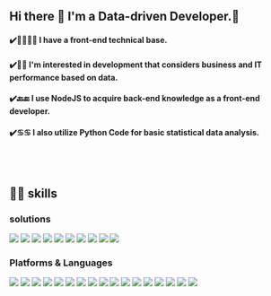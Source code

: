 ## Hi there 👋 I'm a Data-driven Developer.🤖
#### ✔️👨‍💻👨‍💻 I have a front-end technical base.
#### ✔️🤔🤔 I'm interested in development that considers business and IT performance based on data.
#### ✔️🔙🔚 I use NodeJS to acquire back-end knowledge as a front-end developer.
#### ✔️♋️♋️ I also utilize Python Code for basic statistical data analysis.

<br/><br/>
    
## 💪🏽 skills

### solutions
<img src="https://img.shields.io/badge/Google Analytics-E37400?style=flat-square&logo=Google Analytics&logoColor=white"/>  <img src="https://img.shields.io/badge/Google Optimize-B366F6?style=flat-square&logo=Google Optimize&logoColor=white"/>  <img src="https://img.shields.io/badge/Google Tag Manager-246FDB?style=flat-square&logo=Google Tag Manager&logoColor=white"/>  <img src="https://img.shields.io/badge/Google Search Console-458CF5?style=flat-square&logo=Google Search Console&logoColor=white"/>  <img src="https://img.shields.io/badge/Hotjar-FD3A5C?style=flat-square&logo=Hotjar&logoColor=white"/>  <img src="https://img.shields.io/badge/Adobe Target-006272?style=flat-square"/>  <img src="https://img.shields.io/badge/Mix Panel-7A1FA2?style=flat-square"/>  <img src="https://img.shields.io/badge/Insider-1A1B1F?style=flat-square"/>  <img src="https://img.shields.io/badge/Adobe Analytics-220052?style=flat-square"/>  <img src="https://img.shields.io/badge/Beusable-EF2D5E?style=flat-square"/>

### Platforms & Languages
<img src="https://img.shields.io/badge/React-61DAFB?style=flat-square&logo=React&logoColor=white"/>  <img src="https://img.shields.io/badge/JavaScript-F7DF1E?style=flat-square&logo=JavaScript&logoColor=white"/>  <img src="https://img.shields.io/badge/React Router-CA4245?style=flat-square&logo=React Router&logoColor=white"/>  <img src="https://img.shields.io/badge/TypeScript-3178C6?style=flat-square&logo=TypeScript&logoColor=white"/>  <img src="https://img.shields.io/badge/styled components-DB7093?style=flat-square&logo=styled-components&logoColor=white"/>  <img src="https://img.shields.io/badge/Node.js-339933?style=flat-square&logo=Node.js&logoColor=white"/>  <img src="https://img.shields.io/badge/Visual Studio Code-007ACC?style=flat-square&logo=Visual Studio Code&logoColor=white"/>  <img src="https://img.shields.io/badge/Express-000000?style=flat-square&logo=Express&logoColor=white"/>  <img src="https://img.shields.io/badge/Git-05032?style=flat-square&logo=Git&logoColor=white"/>  <img src="https://img.shields.io/badge/Python-3776AB?style=flat-square&logo=Python&logoColor=white"/>  <img src="https://img.shields.io/badge/Django-092E20?style=flat-square&logo=Django&logoColor=white"/>  <img src="https://img.shields.io/badge/Firebase-FFCA28?style=flat-square&logo=Firebase&logoColor=white"/>  <img src="https://img.shields.io/badge/Next.js-000000?style=flat-square&logo=Next.js&logoColor=white"/>  <img src="https://img.shields.io/badge/Google Cloud-4285F4?style=flat-square&logo=Google Cloud&logoColor=white"/>  <img src="https://img.shields.io/badge/TensorFlow-FF6F00?style=flat-square&logo=TensorFlow&logoColor=white"/>  <img src="https://img.shields.io/badge/Chart.js-FF6384?style=flat-square&logo=Chart.js&logoColor=white"/>  <img src="https://img.shields.io/badge/D3.js-F9A03C?style=flat-square&logo=D3.js&logoColor=white"/>
	
